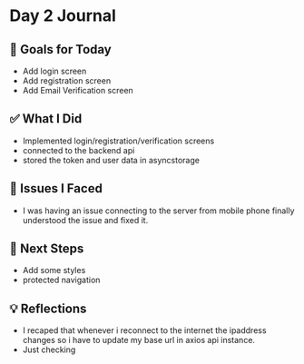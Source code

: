 # Day 2 Journal

## 🎯 Goals for Today

- Add login screen
- Add registration screen
- Add Email Verification screen

## ✅ What I Did

- Implemented login/registration/verification screens
- connected to the backend api
- stored the token and user data in asyncstorage

## 🐞 Issues I Faced

- I was having an issue connecting to the server from mobile phone finally understood the issue and fixed it.

## 🔮 Next Steps

- Add some styles
- protected navigation

## 💡 Reflections

- I recaped that whenever i reconnect to the internet the ipaddress changes so i have to update my base url in axios api instance.
- Just checking 